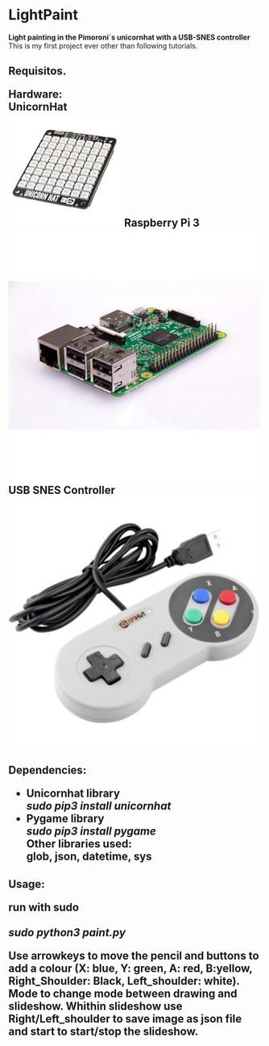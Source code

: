 # LightPaint 
**Light painting in the Pimoroni´s unicornhat with a USB-SNES controller**<br/>  This is my first project ever other than following tutorials.<br/>

<h2> Requisitos.<br/> 
    
**Hardware:**<br/>
UnicornHat<br/>
![unicornhat](/jpgs/unicornhat.jpg)
Raspberry Pi 3<br/>
![RPi3B](/jpgs/Raspberry_Pi3.jpg)
USB SNES Controller<br/>
![SNES](/jpgs/USB_SNES_controller.jpg)

**Dependencies:**<br/>  
* Unicornhat library<br/>
    _sudo pip3 install unicornhat_<br/>
* Pygame library<br/>
    _sudo pip3 install pygame_<br/>
**Other libraries used:**<br/>
glob, json, datetime, sys<br/>

<h2> Usage:<br/> 
    
run with sudo<br/>      
_sudo python3 paint.py_<br/> 

Use **arrowkeys** to move the pencil and buttons to add a colour (**X**: blue, **Y**: green, **A**: red, **B**:yellow, **Right_Shoulder**: Black, **Left_shoulder**: white).
**Mode** to change mode between drawing and slideshow.
Whithin slideshow use **Right/Left_shoulder** to save image as json file and **start** to start/stop the slideshow.
